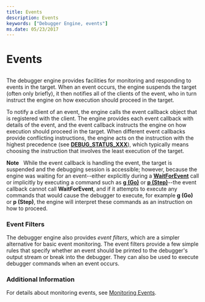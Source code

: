 ```yaml
---
title: Events
description: Events
keywords: ["Debugger Engine, events"]
ms.date: 05/23/2017
---
```


# Events


## <span id="events"></span><span id="EVENTS"></span>


The debugger engine provides facilities for monitoring and responding to events in the target. When an event occurs, the engine suspends the target (often only briefly), it then notifies all of the clients of the event, who in turn instruct the engine on how execution should proceed in the target.

To notify a client of an event, the engine calls the event callback object that is registered with the client. The engine provides each event callback with details of the event, and the event callback instructs the engine on how execution should proceed in the target. When different event callbacks provide conflicting instructions, the engine acts on the instruction with the highest precedence (see [**DEBUG\_STATUS\_XXX**](./debug-status-xxx.md)), which typically means choosing the instruction that involves the least execution of the target.

**Note**   While the event callback is handling the event, the target is suspended and the debugging session is accessible; however, because the engine was waiting for an event--either explicitly during a [**WaitForEvent**](/windows-hardware/drivers/ddi/dbgeng/nf-dbgeng-idebugcontrol3-waitforevent) call or implicitly by executing a command such as [**g (Go)**](../debuggercmds/g--go-.md) or [**p (Step)**](../debuggercmds/p--step-.md)--the event callback cannot call **WaitForEvent**, and if it attempts to execute any commands that would cause the debugger to execute, for example **g (Go)** or **p (Step)**, the engine will interpret these commands as an instruction on how to proceed.

 

### <span id="event_filters"></span><span id="EVENT_FILTERS"></span>Event Filters

The debugger engine also provides *event filters*, which are a simpler alternative for basic event monitoring. The event filters provide a few simple rules that specify whether an event should be printed to the debugger's output stream or break into the debugger. They can also be used to execute debugger commands when an event occurs.

### <span id="additional_information"></span><span id="ADDITIONAL_INFORMATION"></span>Additional Information

For details about monitoring events, see [Monitoring Events](monitoring-events.md).

 

